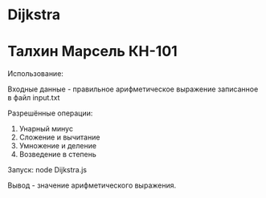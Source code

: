 # Dijkstra 

# Талхин Марсель КН-101

Использование:

Входные данные - правильное арифметическое выражение записанное в файл input.txt

Разрешённые операции:
1) Унарный минус
2) Сложение и вычитание
3) Умножение и деление
4) Возведение в степень

Запуск: node Dijkstra.js

Вывод - значение арифметического выражения.
